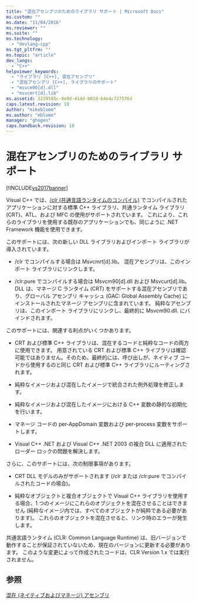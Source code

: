 ```yaml
---
title: "混在アセンブリのためのライブラリ サポート | Microsoft Docs"
ms.custom: ""
ms.date: "11/04/2016"
ms.reviewer: ""
ms.suite: ""
ms.technology: 
  - "devlang-cpp"
ms.tgt_pltfrm: ""
ms.topic: "article"
dev_langs: 
  - "C++"
helpviewer_keywords: 
  - "ライブラリ [C++], 混在アセンブリ"
  - "混在アセンブリ [C++], ライブラリのサポート"
  - "msvcm90[d].dll"
  - "msvcmrt[d].lib"
ms.assetid: 1229595c-9e9d-414d-b018-b4e4c727576d
caps.latest.revision: 10
author: "mikeblome"
ms.author: "mblome"
manager: "ghogen"
caps.handback.revision: 10
---
```

# 混在アセンブリのためのライブラリ サポート
[!INCLUDE[vs2017banner](../assembler/inline/includes/vs2017banner.md)]

Visual C\+\+ では、[\/clr \(共通言語ランタイムのコンパイル\)](../build/reference/clr-common-language-runtime-compilation.md) でコンパイルされたアプリケーションに対する標準 C\+\+ ライブラリ、共通ランタイム ライブラリ \(CRT\)、ATL、および MFC の使用がサポートされています。  これにより、これらのライブラリを使用する既存のアプリケーションでも、同じように .NET Framework 機能を使用できます。  
  
 このサポートには、次の新しい DLL ライブラリおよびインポート ライブラリが導入されています。  
  
-   \/clr でコンパイルする場合は Msvcmrt\[d\].lib。  混在アセンブリは、このインポート ライブラリにリンクします。  
  
-   \/clr:pure でコンパイルする場合は Msvcm90\[d\].dll および Msvcurt\[d\].lib。  DLL は、マネージ C ランタイム \(CRT\) をサポートする混在アセンブリであり、グローバル アセンブリ キャッシュ \(GAC: Global Assembly Cache\) にインストールされたマネージ アセンブリに含まれています。  純粋なアセンブリは、このインポート ライブラリにリンクし、最終的に Msvcm90.dll. にバインドされます。  
  
 このサポートには、関連する利点がいくつかあります。  
  
-   CRT および標準 C\+\+ ライブラリは、混在するコードと純粋なコードの両方に使用できます。  用意されている CRT および標準 C\+\+ ライブラリは確認可能ではありません。そのため、最終的には、呼び出しが、ネイティブ コードから使用するのと同じ CRT および標準 C\+\+ ライブラリにルーティングされます。  
  
-   純粋なイメージおよび混在したイメージで統合された例外処理を修正します。  
  
-   純粋なイメージおよび混在したイメージにおける C\+\+ 変数の静的な初期化を行います。  
  
-   マネージ コードの per\-AppDomain 変数および per\-process 変数をサポートします。  
  
-   Visual C\+\+ .NET および Visual C\+\+ .NET 2003 の複合 DLL に適用されたローダー ロックの問題を解決します。  
  
 さらに、このサポートには、次の制限事項があります。  
  
-   CRT DLL モデルのみがサポートされます \(\/clr または \/clr:pure でコンパイルされたコードの場合\)。  
  
-   純粋なオブジェクトと複合オブジェクトで Visual C\+\+ ライブラリを使用する場合、1 つのイメージにこれらのオブジェクトを混在させることはできません \(純粋なイメージ内では、すべてのオブジェクトが純粋である必要があります\)。  これらのオブジェクトを混在させると、リンク時のエラーが発生します。  
  
 共通言語ランタイム \(CLR: Common Language Runtime\) は、旧バージョンで動作することが保証されていないため、現在のバージョンに更新する必要があります。  このような変更によって作成されたコードは、CLR Version 1.x では実行されません。  
  
## 参照  
 [混在 \(ネイティブおよびマネージ\) アセンブリ](../Topic/Mixed%20\(Native%20and%20Managed\)%20Assemblies.md)